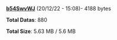 [**b54SwvWJ**](/data/b54SwvWJ.txt) (20/12/22 - 15:08)- 4188 bytes

**Total Datas**: 880

**Total Size**: 5.63 MB / 5.6 MB